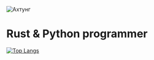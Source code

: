 ![Ахтунг](https://habrastorage.org/r/w1560/getpro/habr/upload_files/b32/392/174/b323921749d7ec32d9cabed151addc59.png)
# Rust & Python programmer
[![Top Langs](https://github-readme-stats.vercel.app/api/top-langs/?username=linux-admin0001&layout=compact&theme=radical)](https://github.com/linux-admin0001/github-readme-stats)
